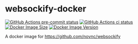 # websockify-docker

[![GitHub Actions pre-commit status](https://github.com/jwnmulder/websockify-docker/workflows/pre-commit/badge.svg)](https://github.com/jwnmulder/websockify-docker/actions/workflows/pre-commit.yml?query=branch%3Amain)
[![GitHub Actions ci status](https://github.com/jwnmulder/websockify-docker/workflows/ci/badge.svg)](https://github.com/jwnmulder/websockify-docker/actions/workflows/ci.yml?query=branch%3Amain)
[![Docker Image Size](https://img.shields.io/docker/image-size/jwnmulder/websockify.svg)](https://hub.docker.com/r/jwnmulder/websockify/)
[![Docker Image Version](https://img.shields.io/docker/v/jwnmulder/websockify)](https://hub.docker.com/r/jwnmulder/websockify/)

A docker image for <https://github.com/novnc/websockify>
